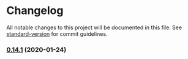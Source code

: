 # Changelog

All notable changes to this project will be documented in this file. See [standard-version](https://github.com/conventional-changelog/standard-version) for commit guidelines.

### [0.14.1](https://github.com/chain-gun/chaingun-federation-adapter/compare/v0.13.1...v0.14.1) (2020-01-24)
